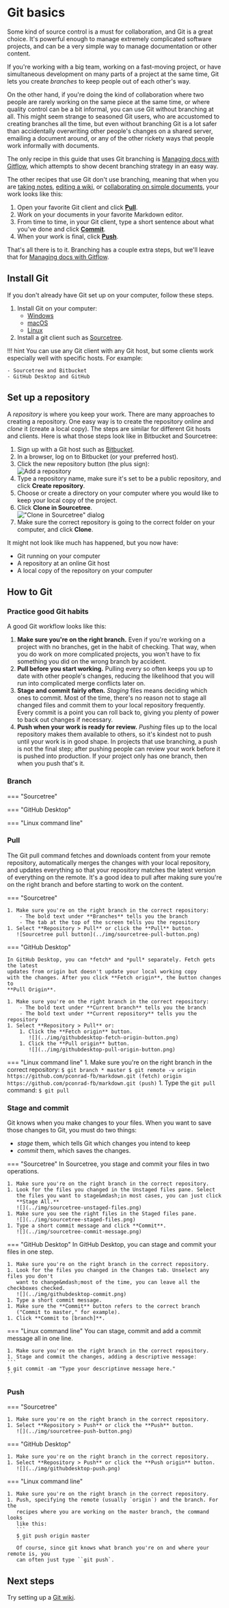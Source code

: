 # Git basics

Some kind of source control is a must for collaboration, and Git is a great choice. It's powerful enough to manage extremely complicated software projects, and can be a very simple way to manage documentation or other content. 

If you're working with a big team, working on a fast-moving project, or have simultaneous development on many parts of a project at the same time, Git lets you create *branches* to keep people out of each other's way. 

On the other hand, if you're doing the kind of collaboration where two people are rarely working on the same piece at the same time, or where quality control can be a bit informal, you can use Git without branching at all. This might seem strange to seasoned Git users, who are accustomed to creating branches all the time, but even without branching Git is a lot safer than accidentally overwriting other people's changes on a shared server, emailing a document around, or any of the other rickety ways that people work informally with documents.

The only recipe in this guide that uses Git branching is [Managing docs with Gitflow](/recipes/recipes-gitflow/), which attempts to show decent branching strategy in an easy way.

The other recipes that use Git don't use branching, meaning that when you are [taking notes](../../recipes/recipes-notes), [editing a wiki](../../recipes/recipes-git-wiki), or [collaborating on simple documents](../../recipes/recipes-distributed-workflow), your work looks like this:

1. Open your favorite Git client and click [**Pull**](#pull).
2. Work on your documents in your favorite Markdown editor.
3. From time to time, in your Git client, type a short sentence about what you've done and click [**Commit**](#stage-and-commit).
4. When your work is final, click [**Push**](#push).

That's all there is to it. Branching has a couple extra steps, but we'll leave that for  [Managing docs with Gitflow](/recipes/recipes-gitflow/). 


## Install Git

If you don't already have Git set up on your computer, follow these steps.


1. Install Git on your computer:
    - [Windows](https://git-scm.com/download/win)
    - [macOS](https://git-scm.com/download/mac)
    - [Linux](https://git-scm.com/download/linux)
1. Install a git client such as  [Sourcetree](https://www.sourcetreeapp.com/).

!!! hint
    You can use any Git client with any Git host, but some clients work especially well
    with specific hosts. For example:
    
    - Sourcetree and Bitbucket
    - GitHub Desktop and GitHub


## Set up a repository

A *repository* is where you keep your work. There are many approaches to creating a repository. One easy way is to create the repository online  and *clone* it (create a local copy). The steps are similar for different Git hosts and clients. Here is what those steps look like in Bitbucket and Sourcetree:

1. Sign up with a Git host such as [Bitbucket](https://bitbucket.org/).
2. In a browser, log on to Bitbucket (or your preferred host).
2. Click the new repository button (the plus sign):  
   ![Add a repository](../img/recipes-git-repo-bb-add.png)
3. Type a repository name, make sure it's set to be a public repository, and 
   click **Create repository**.
4. Choose or create a directory on your computer where you would like to keep your local 
copy of the project.
5. Click **Clone in Sourcetree**.  
   !["Clone in Sourcetree" dialog](../img/recipes-git-wiki-bb-clone.png)
6. Make sure the correct repository is going to the correct folder on your computer,
   and click **Clone**.

It might not look like much has happened, but you now have:

- Git running on your computer
- A repository at an online Git host
- A local copy of the repository on your computer

## How to Git

### Practice good Git habits

A good Git workflow looks like this:

1. **Make sure you're on the right branch.** Even if you're working on a project with no branches, get in the habit of checking. That way, when you do work on more complicated projects, you won't have to fix something you did on the wrong branch by accident.
2. **Pull before you start working.** Pulling every so often keeps you up to date with other people's changes, reducing the likelihood that you will run into complicated merge conflicts later on. 
3. **Stage and commit fairly often.** *Staging* files means deciding which ones to commit. Most of the time, there's no reason not to stage all changed files and commit them to your local repository frequently. Every commit is a point you can roll back to, giving you plenty of power to back out changes if necessary.
4. **Push when your work is ready for review.** *Pushing* files up to the local repository makes them available to others, so it's kindest not to push until your work is in good shape. In projects that use branching, a push is not the final step; after pushing people can review your work before it is pushed into production. If your project only has one branch, then when you push that's it.

### Branch

=== "Sourcetree"


=== "GitHub Desktop"


=== "Linux command line"


### Pull

The Git pull command fetches and downloads content from your remote repository, automatically merges the changes with your local repository, and updates everything so that your repository matches the latest version of everything on the remote. It's a good idea to pull after making sure you're on the right branch and before starting to work on the content. 

=== "Sourcetree"

    1. Make sure you're on the right branch in the correct repository:
        - The bold text under **Branches** tells you the branch
        - The tab at the top of the screen tells you the repository
    1. Select **Repository > Pull** or click the **Pull** button.  
       ![Sourcetree pull button](../img/sourcetree-pull-button.png)

=== "GitHub Desktop"

    In GitHub Desktop, you can *fetch* and *pull* separately. Fetch gets the latest
    updates from origin but doesn't update your local working copy
    with the changes. After you click **Fetch origin**, the button changes to 
    **Pull Origin**.
    
    1. Make sure you're on the right branch in the correct repository:
        - The bold text under **Current branch** tells you the branch
        - The bold text under **Current repository** tells you the repository
    1. Select **Repository > Pull** or:  
        1. Click the **Fetch origin** button.  
           ![](../img/githubdesktop-fetch-origin-button.png)  
        1. Click the **Pull origin** button.  
           ![](../img/githubdesktop-pull-origin-button.png)  

=== "Linux command line"
    1. Make sure you're on the right branch in the correct repository:
    ```
    $ git branch
    * master
    $ git remote -v
    origin	https://github.com/pconrad-fb/markdown.git (fetch)
    origin	https://github.com/pconrad-fb/markdown.git (push)
    ```
    1. Type the `git pull` command:
    ```
    $ git pull
    ```

### Stage and commit

Git knows when you make changes to your files. When you want to save those changes to Git, you must do two things:

- *stage* them, which tells Git which changes you intend to keep
- *commit* them, which saves the changes.

=== "Sourcetree"
    In Sourcetree, you stage and commit your files in two operations.
    
    1. Make sure you're on the right branch in the correct repository.
    1. Look for the files you changed in the Unstaged files pane. Select
       the files you want to stage&mdash;in most cases, you can just click 
       **Stage All.**  
       ![](../img/sourcetree-unstaged-files.png)
    1. Make sure you see the right files in the Staged files pane.  
       ![](../img/sourcetree-staged-files.png)
    1. Type a short commit message and click **Commit**.  
       ![](../img/sourcetree-commit-message.png)

=== "GitHub Desktop"
    In GitHub Desktop, you can stage and commit your files in one step.
    
    1. Make sure you're on the right branch in the correct repository.
    1. Look for the files you changed in the Changes tab. Unselect any files you don't
       want to change&mdash;most of the time, you can leave all the checkboxes checked.  
       ![](../img/githubdesktop-commit.png)
    1. Type a short commit message.
    1. Make sure the **Commit** button refers to the correct branch
       ("Commit to master," for example).
    1. Click **Commit to [branch]**.

=== "Linux command line"
    You can stage, commit and add a commit message all in one line.
    
    1. Make sure you're on the right branch in the correct repository.
    1. Stage and commit the changes, adding a descriptive message:
    ```
    $ git commit -am "Type your descriptinve message here."
    ```


### Push

=== "Sourcetree"
    
    1. Make sure you're on the right branch in the correct repository.  
    1. Select **Repository > Push** or click the **Push** button.  
       ![](../img/sourcetree-push-button.png)


=== "GitHub Desktop"
     
    1. Make sure you're on the right branch in the correct repository.
    1. Select **Repository > Push** or click the **Push origin** button.  
       ![](../img/githubdesktop-push.png)

=== "Linux command line"

    1. Make sure you're on the right branch in the correct repository.
    1. Push, specifying the remote (usually `origin`) and the branch. For the 
       recipes where you are working on the master branch, the command looks
       like this:
       ```
       $ git push origin master
       ```
       Of course, since git knows what branch you're on and where your remote is, you
       can often just type ``git push`.

<!--
### Branching

Why do people work on different branches
What's the flow?

1. Create a new branch
1. Go to that branch
1. Work and commit as normal
1. Do a pull request
1. Merge

#### Branch

=== "Sourcetree"
    
    1. asd

=== "GitHub Desktop"
     
    1. asd

=== "Linux command line"

    1. asd

#### Create a pull request

=== "Sourcetree"
    
    1. asd

=== "GitHub Desktop"
     
    1. asd

=== "Linux command line"

    1. asd
    
#### Merge

=== "Sourcetree"
    
    1. asd

=== "GitHub Desktop"
     
    1. asd

=== "Linux command line"

    1. asd
    
-->

## Next steps

Try setting up a [Git wiki](../recipes-git-wiki).